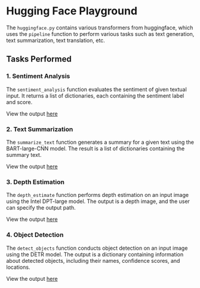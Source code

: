 # Hugging Face Playground

The `huggingface.py` contains various transformers from huggingface, which uses the `pipeline` function to perform various tasks such as text generation, text summarization, text translation, etc.

## Tasks Performed

### 1. Sentiment Analysis

The `sentiment_analysis` function evaluates the sentiment of given textual input. It returns a list of dictionaries, each containing the sentiment label and score.

View the output [here](./sentiment_analysis.md)

### 2. Text Summarization

The `summarize_text` function generates a summary for a given text using the BART-large-CNN model. The result is a list of dictionaries containing the summary text.

View the output [here](./text_summarization.md)

### 3. Depth Estimation

The `depth_estimate` function performs depth estimation on an input image using the Intel DPT-large model. The output is a depth image, and the user can specify the output path.

View the output [here](./depth_estimation.md)

### 4. Object Detection

The `detect_objects` function conducts object detection on an input image using the DETR model. The output is a dictionary containing information about detected objects, including their names, confidence scores, and locations.

View the output [here](./detect_objects.md)
